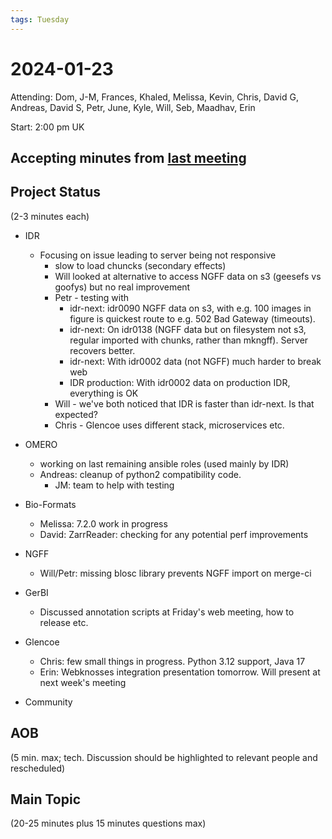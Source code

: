 ```yaml
---
tags: Tuesday
---
```


# 2024-01-23

Attending: Dom, J-M, Frances, Khaled, Melissa, Kevin, Chris, David G, Andreas, David S, Petr, June, Kyle, Will, Seb, Maadhav, Erin

Start: 2:00 pm UK

## Accepting minutes from [last meeting](https://hackmd.io/team/ome?nav=overview)

## Project Status

(2-3 minutes each)

- IDR
  - Focusing on issue leading to server being not responsive
    - slow to load chuncks (secondary effects)
    - Will looked at alternative to access NGFF data on s3 (geesefs vs goofys) but no real improvement
    - Petr - testing with 
        - idr-next: idr0090 NGFF data on s3, with e.g. 100 images in figure is quickest route to e.g. 502 Bad Gateway (timeouts).
        - idr-next: On idr0138 (NGFF data but on filesystem not s3, regular imported with chunks, rather than mkngff). Server recovers better. 
        - idr-next: With idr0002 data (not NGFF) much harder to break web
        - IDR production: With idr0002 data on production IDR, everything is OK
    - Will - we've both noticed that IDR is faster than idr-next. Is that expected?
    - Chris - Glencoe uses different stack, microservices etc.

- OMERO
  - working on last remaining ansible roles (used mainly by IDR) 
  - Andreas: cleanup of python2 compatibility code.
      - JM: team to help with testing

- Bio-Formats
    - Melissa: 7.2.0 work in progress
    - David: ZarrReader: checking for any potential perf improvements

- NGFF
    - Will/Petr: missing blosc library prevents NGFF import on merge-ci

- GerBI
    - Discussed annotation scripts at Friday's web meeting, how to release etc.

- Glencoe
    - Chris: few small things in progress. Python 3.12 support, Java 17
    - Erin: Webknosses integration presentation tomorrow. Will present at next week's meeting

- Community

## AOB

(5 min. max; tech. Discussion should be highlighted to relevant people and rescheduled)

## Main Topic

(20-25 minutes plus 15 minutes questions max)
